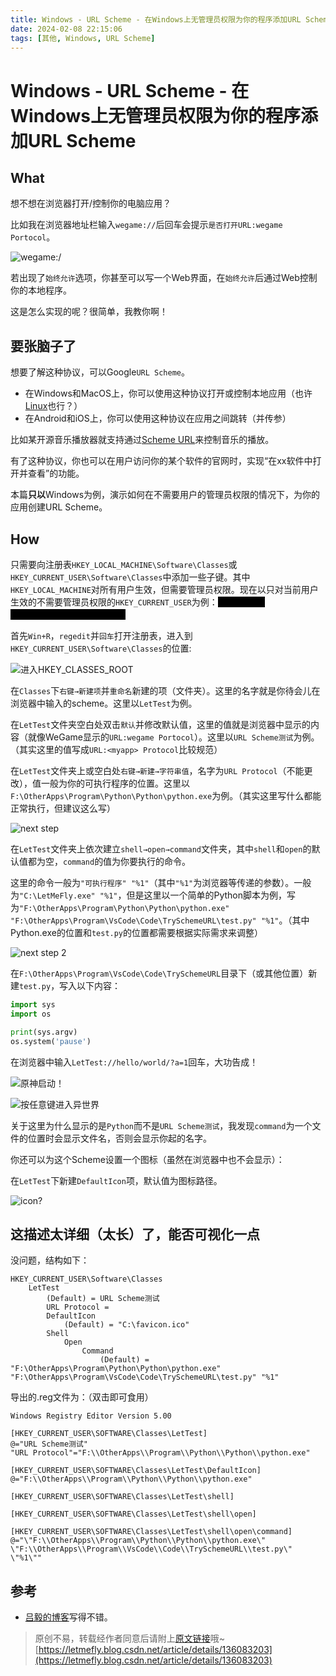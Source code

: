 ```yaml
---
title: Windows - URL Scheme - 在Windows上无管理员权限为你的程序添加URL Scheme
date: 2024-02-08 22:15:06
tags: [其他, Windows, URL Scheme]
---
```


# Windows - URL Scheme - 在Windows上无管理员权限为你的程序添加URL Scheme

## What

想不想在浏览器打开/控制你的电脑应用？

比如我在浏览器地址栏输入```wegame://```后回车会提示```是否打开URL:wegame Portocol```。

![wegame:/](https://img-blog.csdnimg.cn/direct/86380087cf4044cf9414bb8b1e7fd74a.png)

若出现了```始终允许```选项，你甚至可以写一个Web界面，在```始终允许```后通过Web控制你的本地程序。

这是怎么实现的呢？<span title="覆雪之下喜欢说的一句话">很简单，我教你啊！</span>

## 要张脑子了

想要了解这种协议，可以Google```URL Scheme```。

+ 在Windows和MacOS上，你可以使用这种协议打开或控制本地应用（也许[Linux](https://github.com/youssef-attai/linux-custom-url-scheme)也行？）
+ 在Android和iOS上，你可以使用这种协议在应用之间跳转（并传参）

比如<span title="LX Music">某开源音乐播放器</span>就支持通过[Scheme URL](https://lxmusic.toside.cn/desktop/scheme-url)来控制音乐的播放。

有了这种协议，你也可以在用户访问你的某个软件的官网时，实现“在xx软件中打开并查看”的功能。

本篇<b title="主要是安卓苹果我暂时不会">只以</b>Windows为例，演示如何在不需要用户的管理员权限的情况下，为你的应用创建URL Scheme。

## How

只需要向注册表```HKEY_LOCAL_MACHINE\Software\Classes```或```HKEY_CURRENT_USER\Software\Classes```中添加一些子键。其中```HKEY_LOCAL_MACHINE```对所有用户生效，但需要管理员权限。现在以只对当前用户生效的不需要管理员权限的```HKEY_CURRENT_USER```为例：<span title="这两个位置叫“HKEY_CLASSES_ROOT”" style="color: black; background-color: black">(这两个位置叫“HKEY_CLASSES_ROOT”)</span>

首先```Win+R```，```regedit```并```回车```打开注册表，进入到```HKEY_CURRENT_USER\Software\Classes```的位置:

![进入HKEY_CLASSES_ROOT](https://img-blog.csdnimg.cn/direct/4885732667fa42ffb09ca34846010ca0.png)

在```Classes```下```右键→新建项```并```重命名```新建的项（文件夹）。这里的名字就是你待会儿在浏览器中输入的scheme。这里以```LetTest```为例。

在```LetTest```文件夹空白处双击```默认```并修改默认值，这里的值就是浏览器中显示的内容（就像WeGame显示的```URL:wegame Portocol```）。这里以```URL Scheme测试```为例。（其实这里的值写成```URL:<myapp> Protocol```比较规范）

在```LetTest```文件夹上或空白处```右键→新建→字符串值```，名字为```URL Protocol```（不能更改），值一般为你的可执行程序的位置。这里以```F:\OtherApps\Program\Python\Python\python.exe```为例。（其实这里写什么都能正常执行，但建议这么写）

![next step](https://img-blog.csdnimg.cn/direct/4009f365f50947cf8607f4a1fe143b49.png)

在```LetTest```文件夹上依次建立```shell→open→command```文件夹，其中```shell```和```open```的默认值都为空，```command```的值为你要执行的命令。

这里的命令一般为```"可执行程序" "%1"```（其中```"%1"```为浏览器等传递的参数）。一般为```"C:\LetMeFly.exe" "%1"```，但是这里以一个简单的Python脚本为例，写为```"F:\OtherApps\Program\Python\Python\python.exe" "F:\OtherApps\Program\VsCode\Code\TrySchemeURL\test.py" "%1"```。（其中Python.exe的位置和```test.py```的位置都需要根据实际需求来调整）

![next step 2](https://img-blog.csdnimg.cn/direct/55a6bc1432814264a206190c140e02b8.png)

在```F:\OtherApps\Program\VsCode\Code\TrySchemeURL```目录下（或其他位置）新建```test.py```，写入以下内容：

```python
import sys
import os

print(sys.argv)
os.system('pause')
```

在浏览器中输入```LetTest://hello/world/?a=1```回车，大功告成！

![原神启动！](https://img-blog.csdnimg.cn/direct/dfacf91181e74ee7a35cf877e1e3f304.png)

![按任意键进入异世界](https://img-blog.csdnimg.cn/direct/f21c4b246416447ebc04c44c03f67a3e.png)

关于这里为什么显示的是```Python```而不是```URL Scheme测试```，我发现```command```为一个文件的位置时会显示文件名，否则会显示你起的名字。

你还可以为这个Scheme设置一个图标（虽然在浏览器中也不会显示）：

在```LetTest```下新建```DefaultIcon```项，默认值为图标路径。

![icon?](https://img-blog.csdnimg.cn/direct/1d7d73b2ece34f42bb070c11d1362caf.png)

## 这描述太详细（太长）了，能否可视化一点

没问题，结构如下：

```
HKEY_CURRENT_USER\Software\Classes
    LetTest
        (Default) = URL Scheme测试
        URL Protocol = 
        DefaultIcon
            (Default) = "C:\favicon.ico"
        Shell
            Open
                Command
                    (Default) = "F:\OtherApps\Program\Python\Python\python.exe" "F:\OtherApps\Program\VsCode\Code\TrySchemeURL\test.py" "%1"
```

导出的.reg文件为：（双击即可食用）

```regedit
Windows Registry Editor Version 5.00

[HKEY_CURRENT_USER\SOFTWARE\Classes\LetTest]
@="URL Scheme测试"
"URL Protocol"="F:\\OtherApps\\Program\\Python\\Python\\python.exe"

[HKEY_CURRENT_USER\SOFTWARE\Classes\LetTest\DefaultIcon]
@="F:\\OtherApps\\Program\\Python\\Python\\python.exe"

[HKEY_CURRENT_USER\SOFTWARE\Classes\LetTest\shell]

[HKEY_CURRENT_USER\SOFTWARE\Classes\LetTest\shell\open]

[HKEY_CURRENT_USER\SOFTWARE\Classes\LetTest\shell\open\command]
@="\"F:\\OtherApps\\Program\\Python\\Python\\python.exe\" \"F:\\OtherApps\\Program\\VsCode\\Code\\TrySchemeURL\\test.py\" \"%1\""
```

## 参考

+ [吕毅的博客](https://blog.walterlv.com/post/windows-uri-scheme-association.htm)写得不错。

> 原创不易，转载经作者同意后请附上[原文链接](https://blog.tisfy.eu.org/2024/02/08/Other-Windows-URLScheme-Define1URLSchemeForYourApplicationWithoutUACOnWindows/)哦~
> [https://letmefly.blog.csdn.net/article/details/136083203](https://letmefly.blog.csdn.net/article/details/136083203)

